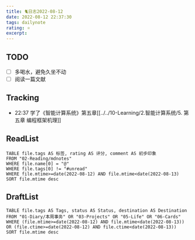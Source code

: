 ```yaml
---
title: 🐈日志2022-08-12
date: 2022-08-12 22:37:30
tags: dailynote
rating: ⭐️
excerpt: 
---
```

## TODO
- [ ] 多喝水，避免久坐不动
- [ ] 阅读一篇文献

## Tracking

- 22:37 学了《智能计算系统》第五章[[../../10-Learning/2.智能计算系统/5. 第五章 编程框架机理]]


## ReadList 
<!--此处显示今日已阅读文献-->
```dataview
TABLE file.tags AS 标签, rating AS 评分, comment AS 初步印象
FROM "02-Reading/mdnotes"
WHERE file.name[0] = "@"
WHERE file.tags[0] != "#unread"
WHERE file.mtime>=date(2022-08-12) AND file.mtime<date(2022-08-13)
SORT file.mtime desc
```

## DraftList
<!--此处显示今日新增或修改的草稿或其它非文献笔记文件-->

```dataview
TABLE file.tags AS Tags, status AS Status, destination AS Destination
FROM "01-Diary/本周事务" OR "03-Projects" OR "05-Life" OR "06-Cards"
WHERE (file.mtime>=date(2022-08-12) AND file.mtime<date(2022-08-13)) OR (file.ctime>=date(2022-08-12) AND file.ctime<date(2022-08-13))
SORT file.mtime desc
```
